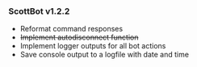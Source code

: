### ScottBot v1.2.2
- Reformat command responses
- ~~Implement autodisconnect function~~
- Implement logger outputs for all bot actions
- Save console output to a logfile with date and time